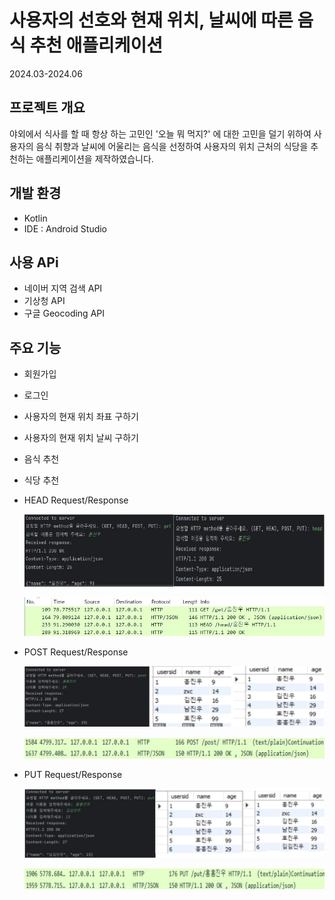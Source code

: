 # 사용자의 선호와 현재 위치, 날씨에 따른 음식 추천 애플리케이션

2024.03-2024.06


## 프로젝트 개요

야외에서 식사를 할 때 항상 하는 고민인 '오늘 뭐 먹지?' 에 대한 고민을 덜기 위하여 사용자의 음식 취향과 날씨에 어울리는 음식을 선정하여 사용자의 위치 근처의 식당을 추천하는 애플리케이션을 제작하였습니다.

## 개발 환경

+ Kotlin
+ IDE : Android Studio

## 사용 APi

+ 네이버 지역 검색 API
+ 기상청 API
+ 구글 Geocoding API


## 주요 기능

+ 회원가입
+ 로그인
+ 사용자의 현재 위치 좌표 구하기
+ 사용자의 현재 위치 날씨 구하기
+ 음식 추천
+ 식당 추천
+ HEAD Request/Response

  ![겟헤드예시](https://github.com/wqp99w/read-me_image/blob/main/network/get%2Chead.jpg)

  ![겟헤드샤크예시](https://github.com/wqp99w/read-me_image/blob/main/network/get%EC%83%A4%ED%81%AC.jpg)
  
+ POST Request/Response

  ![포스트예시](https://github.com/wqp99w/read-me_image/blob/main/network/post.jpg)

  ![포스트샤크예시](https://github.com/wqp99w/read-me_image/blob/main/network/post%EC%83%A4%ED%81%AC.jpg)
  
+ PUT Request/Response

  
  ![풋예시](https://github.com/wqp99w/read-me_image/blob/main/network/put.jpg)

  ![픗샤크예시](https://github.com/wqp99w/read-me_image/blob/main/network/put%EC%83%A4%ED%81%AC.jpg)
  
